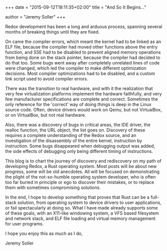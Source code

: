 +++
date = "2015-09-12T18:11:35+02:00"
title = "And So It Begins…"

author = "Jeremy Soller"
+++

Redox development has been a long and arduous process, spanning several months
of breaking things until they are fixed.

On came the compiler errors, which meant the kernel had to be linked as an ELF
file, because the compiler had moved other functions above the entry function,
and SSE had to be disabled to prevent aligned memory operations from being done
on the stack pointer, because the compiler had decided to do that too. Some bugs
went away after completely unrelated lines of code were changed, which led
the compiler to make different optimization decisions. Most compiler
optimizations had to be disabled, and a custom link script used to avoid
compiler errors.

There was the transition to real hardware, and with it the realization that very
few virtualization platforms implement the hardware faithfully, and very few
manufacturer specifications are complete and correct. Sometimes the only
reference for the 'correct' way of doing things is deep in the Linux source
code. Often, device drivers would work on Qemu, but not VirtualBox, or on
VirtualBox, but not real hardware.

Also, there was a discovery of bugs in critical areas, the IDE driver,
the realloc function, the URL object, the list goes on. Discovery of these
requires a complete understanding of the Redox source, and an investigation
of the disassembly of the entire kernel, instruction by instruction. Some bugs
disappeared when debugging output was added, the side effects of debugging only
being different timing of instructions.

This blog is to chart the journey of discovery and rediscovery on my path of
developing Redox, a Rust operating system. Most posts will be about new
progress, some will be old anecdotes. All will be focused on demonstrating
the plight of the not-so-humble operating system developer, who is often too far
buried in principle or ego to discover their mistakes, or to replace them with
sometimes compromising solutions.

In the end, I hope to develop something that proves that Rust can be
a full-stack solution, from operating system to device drivers to user
applications, or fail spectacularly at doing so. What I have made already
supports some of these goals, with an X11-like windowing system, a VFS based
filesystem and network stack, and ELF file loading and virtual memory management
for user programs.

I hope you enjoy this as much as I do,

Jeremy Soller
